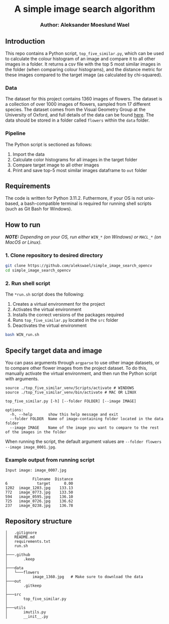 <br />
  <h1 align="center">A simple image search algorithm</h1> 
  <h3 align="center">
  Author: Aleksander Moeslund Wael <br>
  </h3>
</p>

## Introduction
This repo contains a Python script, ```top_five_similar.py```, which can be used to calculate the colour histogram of an image and compare it to all other images in a folder. It returns a csv file with the top 5 most similar images in the folder (when comparing colour histograms), and the distance metric for these images compared to the target image (as calculated by chi-squared).

### Data
The dataset for this project contains 1360 images of flowers. The dataset is a collection of over 1000 images of flowers, sampled from 17 different species. The dataset comes from the Visual Geometry Group at the University of Oxford, and full details of the data can be found [here](https://www.robots.ox.ac.uk/~vgg/data/flowers/17/). The data should be stored in a folder called `flowers` within the `data` folder.

### Pipeline
The Python script is sectioned as follows:
1. Import the data
2. Calculate color histograms for all images in the target folder
3. Compare target image to all other images
4. Print and save top-5 most similar images dataframe to `out` folder

## Requirements

The code is written for Python 3.11.2. Futhermore, if your OS is not unix-based, a bash-compatible terminal is required for running shell scripts (such as Git Bash for Windows).

## How to run

***NOTE:** Depending on your OS, run either `WIN_*` (on Windows) or `MACL_*` (on MacOS or Linux).*

### 1. Clone repository to desired directory

```bash
git clone https://github.com/alekswael/simple_image_search_opencv
cd simple_image_search_opencv
```
### 2. Run shell script

The `*run.sh` script does the following:
1. Creates a virtual environment for the project
2. Activates the virtual environment
3. Installs the correct versions of the packages required
4. Runs `top_five_similar.py` located in the `src` folder
5. Deactivates the virtual environment

```bash
bash WIN_run.sh
```

## Specify target data and image
You can pass arguments through `argparse` to use other image datasets, or to compare other flower images from the project dataset. To do this, manually activate the virtual environment, and then run the Python script with arguments.
```
source ./top_five_similar_venv/Scripts/activate # WINDOWS
source ./top_five_similar_venv/bin/activate # MAC OR LINUX
```


```
top_five_similar.py [-h] [--folder FOLDER] [--image IMAGE]

options:
  -h, --help       show this help message and exit
  --folder FOLDER  Name of image-containing folder located in the data folder
  --image IMAGE    Name of the image you want to compare to the rest of the images in the folder
```

When running the script, the default argument values are ``--folder flowers --image image_0001.jpg``.

### Example output from running script
```
Input image: image_0007.jpg

            Filename  Distance
6             target      0.00
1202  image_1203.jpg    133.13
772   image_0773.jpg    133.50
594   image_0595.jpg    136.10
725   image_0726.jpg    136.62
237   image_0238.jpg    136.78
```

## Repository structure
```
│   .gitignore
│   README.md
│   requirements.txt
│   run.sh
│
├───.github
│       .keep
│
├───data
│   └───flowers
│           image_1360.jpg   # Make sure to download the data
├───out
│       .gitkeep
│
├───src
│       top_five_similar.py
│
├───utils
│       imutils.py
│       __init__.py
```
